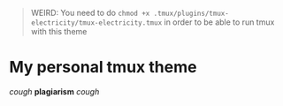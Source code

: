 > WEIRD: You need to do `chmod +x .tmux/plugins/tmux-electricity/tmux-electricity.tmux` in order to be able to run tmux with this theme

# My personal tmux theme

*cough* **plagiarism** *cough*

